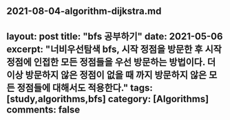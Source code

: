 2021-08-04-algorithm-dijkstra.md
---
layout: post
title: "bfs 공부하기"
date: 2021-05-06
excerpt: "너비우선탐색 bfs, 시작 정점을 방문한 후 시작 정점에 인접한 모든 정점들을 우선 방문하는 방법이다. 더 이상 방문하지 않은 정점이 없을 때 까지 방문하지 않은 모든 정점들에 대해서도 적용한다."
tags: [study,algorithms,bfs]
category: [Algorithms]
comments: false
---